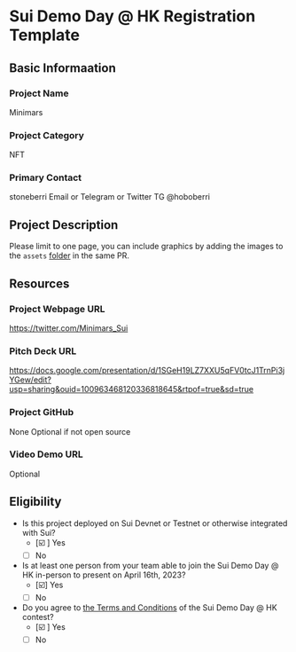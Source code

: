 # Sui Demo Day @ HK Registration Template

## Basic Informaation

### Project Name
Minimars
### Project Category
NFT
### Primary Contact 
stoneberri
Email or Telegram or Twitter
TG @hoboberri
## Project Description 

Please limit to one page, you can include graphics by adding the images to the `assets` [folder](./assets/) in the same PR. 

## Resources

### Project Webpage URL
https://twitter.com/Minimars_Sui
### Pitch Deck URL 
https://docs.google.com/presentation/d/1SGeH19LZ7XXU5qFV0tcJ1TrnPi3jYGew/edit?usp=sharing&ouid=100963468120336818645&rtpof=true&sd=true
### Project GitHub 
None
Optional if not open source

### Video Demo URL 

Optional

## Eligibility

- Is this project deployed on Sui Devnet or Testnet or otherwise integrated with Sui?
    - [☑️ ] Yes
    - [ ] No
- Is at least one person from your team able to join the Sui Demo Day @ HK in-person to present on April 16th, 2023?
    - [☑️] Yes
    - [ ] No
-  Do you agree to [the Terms and Conditions]() of the Sui Demo Day @ HK contest?
    - [☑️ ] Yes
    - [ ] No
